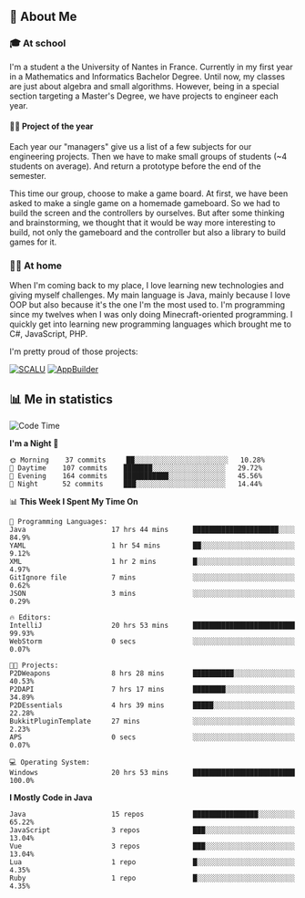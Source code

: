 ## 👀 About Me

### 🎓 At school

I'm a student a the University of Nantes in France. Currently in my first year in a Mathematics and Informatics Bachelor Degree. Until now, my classes are just about algebra and small algorithms. However, being in a special section targeting a Master's Degree, we have projects to engineer each year. 

#### 🔧🔬 Project of the year

Each year our "managers" give us a list of a few subjects for our engineering projects. Then we have to make small groups of students (~4 students on average). And return a prototype before the end of the semester.

This time our group, choose to make a game board. At first, we have been asked to make a single game on a homemade gameboard. So we had to build the screen and the controllers by ourselves. 
But after some thinking and brainstorming, we thought that it would be way more interesting to build, not only the gameboard and the controller but also a library to build games for it.

### 👨‍💻 At home

When I'm coming back to my place, I love learning new technologies and giving myself challenges. My main language is Java, mainly because I love OOP but also because it's the one I'm the most used to. I'm programming since my twelves when I was only doing Minecraft-oriented programming.  I quickly get into learning new programming languages which brought me to C#, JavaScript, PHP. 

I'm pretty proud of those projects:

[![SCALU](https://github-readme-stats.vercel.app/api/pin?username=renardfute&repo=SCALU)](https://github.com/renardfute/scalu)
[![AppBuilder](https://github-readme-stats.vercel.app/api/pin?username=pulsedev2&repo=AppBuilder)](https://github.com/pulsedev2/AppBuilder)

## 📊 Me in statistics
<!--START_SECTION:waka-->
![Code Time](http://img.shields.io/badge/Code%20Time-173%20hrs%2058%20mins-blue)

**I'm a Night 🦉** 

```text
🌞 Morning    37 commits     ██░░░░░░░░░░░░░░░░░░░░░░░   10.28% 
🌆 Daytime    107 commits    ███████░░░░░░░░░░░░░░░░░░   29.72% 
🌃 Evening    164 commits    ███████████░░░░░░░░░░░░░░   45.56% 
🌙 Night      52 commits     ███░░░░░░░░░░░░░░░░░░░░░░   14.44%

```


📊 **This Week I Spent My Time On** 

```text
💬 Programming Languages: 
Java                     17 hrs 44 mins      █████████████████████░░░░   84.9% 
YAML                     1 hr 54 mins        ██░░░░░░░░░░░░░░░░░░░░░░░   9.12% 
XML                      1 hr 2 mins         █░░░░░░░░░░░░░░░░░░░░░░░░   4.97% 
GitIgnore file           7 mins              ░░░░░░░░░░░░░░░░░░░░░░░░░   0.62% 
JSON                     3 mins              ░░░░░░░░░░░░░░░░░░░░░░░░░   0.29%

🔥 Editors: 
IntelliJ                 20 hrs 53 mins      █████████████████████████   99.93% 
WebStorm                 0 secs              ░░░░░░░░░░░░░░░░░░░░░░░░░   0.07%

🐱‍💻 Projects: 
P2DWeapons               8 hrs 28 mins       ██████████░░░░░░░░░░░░░░░   40.53% 
P2DAPI                   7 hrs 17 mins       ████████░░░░░░░░░░░░░░░░░   34.89% 
P2DEssentials            4 hrs 39 mins       █████░░░░░░░░░░░░░░░░░░░░   22.28% 
BukkitPluginTemplate     27 mins             ░░░░░░░░░░░░░░░░░░░░░░░░░   2.23% 
APS                      0 secs              ░░░░░░░░░░░░░░░░░░░░░░░░░   0.07%

💻 Operating System: 
Windows                  20 hrs 53 mins      █████████████████████████   100.0%

```

**I Mostly Code in Java** 

```text
Java                     15 repos            ████████████████░░░░░░░░░   65.22% 
JavaScript               3 repos             ███░░░░░░░░░░░░░░░░░░░░░░   13.04% 
Vue                      3 repos             ███░░░░░░░░░░░░░░░░░░░░░░   13.04% 
Lua                      1 repo              █░░░░░░░░░░░░░░░░░░░░░░░░   4.35% 
Ruby                     1 repo              █░░░░░░░░░░░░░░░░░░░░░░░░   4.35%

```



<!--END_SECTION:waka-->
